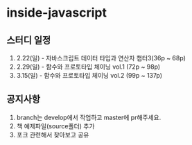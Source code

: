 # inside-javascript
## 스터디 일정
1. 2.22(일) - 자바스크립트 데이터 타입과 연산자 챕터3(36p ~ 68p)
2. 2.29(일) - 함수와 프로토타입 체이닝 vol.1 (72p ~ 98p)
3. 3.15(일) - 함수와 프로토타입 체이닝 vol.2 (99p ~ 137p)

## 공지사항
1. branch는 develop에서 작업하고 master에 pr해주세요.
2. 책 예제파일(source폴더) 추가
3. 포크 관련해서 찾아보고 공유
